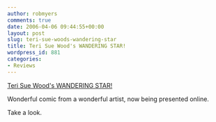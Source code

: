 ```yaml
---
author: robmyers
comments: true
date: 2006-04-06 09:44:55+00:00
layout: post
slug: teri-sue-woods-wandering-star
title: Teri Sue Wood's WANDERING STAR!
wordpress_id: 881
categories:
- Reviews
---
```


[Teri Sue Wood's WANDERING STAR!](http://www.teriwood.com/challenderwood/digital/b1.html)  
  
Wonderful comic from a wonderful artist, now being presented online.  
  
Take a look.  


